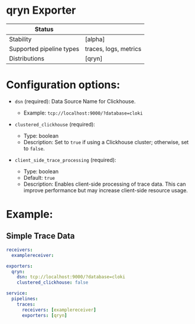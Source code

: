 # qryn Exporter

| Status                   |                       |
| ------------------------ |-----------------------|
| Stability                | [alpha]               |
| Supported pipeline types | traces, logs, metrics |
| Distributions            | [qryn]                |


# Configuration options:
- `dsn` (required): Data Source Name for Clickhouse.
  - Example: `tcp://localhost:9000/?database=cloki`

- `clustered_clickhouse` (required): 
  - Type: boolean
  - Description: Set to `true` if using a Clickhouse cluster; otherwise, set to `false`.

- `client_side_trace_processing` (required):
  - Type: boolean
  - Default: `true`
  - Description: Enables client-side processing of trace data. This can improve performance but may increase client-side resource usage.


# Example:
## Simple Trace Data

```yaml
receivers:
  examplereceiver:

exporters:
  qryn:
    dsn: tcp://localhost:9000/?database=cloki
    clustered_clickhouse: false

service:
  pipelines:
    traces:
      receivers: [examplereceiver]
      exporters: [qryn]
```

[beta]:https://github.com/open-telemetry/opentelemetry-collector#beta
[contrib]:https://github.com/open-telemetry/opentelemetry-collector-releases/tree/main/distributions/otelcol-contrib
